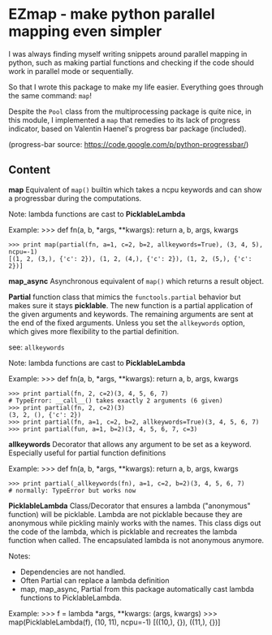 EZmap - make python parallel mapping even simpler
=================================================

I was always finding myself writing snippets around parallel mapping in python,
such as making partial functions and checking if the code should work in
parallel mode or sequentially. 

So that I wrote this package to make my life easier. Everything goes through the
same command: `map`!

Despite the `Pool` class from the multiprocessing package is quite nice, in this
module, I implemented a `map` that remedies to its lack of progress indicator,
based on Valentin Haenel's progress bar package (included).

(progress-bar source: https://code.google.com/p/python-progressbar/)


Content
-------

**map**
Equivalent of `map()` builtin which takes a ncpu keywords and can show a
progressbar during the computations.

Note: lambda functions are cast to __PicklableLambda__

Example:
    >>> def fn(a, b, *args, **kwargs):
           return a, b, args, kwargs

    >>> print map(partial(fn, a=1, c=2, b=2, allkeywords=True), (3, 4, 5), ncpu=-1)
    [(1, 2, (3,), {'c': 2}), (1, 2, (4,), {'c': 2}), (1, 2, (5,), {'c': 2})]



**map_async**
Asynchronous equivalent of `map()` which returns a result object.


**Partial**
function class that mimics the `functools.partial` behavior but makes sure it
stays __picklable__.  The new function is a partial application of the given
arguments and keywords.  The remaining arguments are sent at the end of the
fixed arguments.  Unless you set the `allkeywords` option, which gives more
flexibility to the partial definition.

see: `allkeywords` 

Note: lambda functions are cast to __PicklableLambda__

Example:
    >>> def fn(a, b, *args, **kwargs):
           return a, b, args, kwargs

    >>> print partial(fn, 2, c=2)(3, 4, 5, 6, 7)
    # TypeError: __call__() takes exactly 2 arguments (6 given)
    >>> print partial(fn, 2, c=2)(3)
    (3, 2, (), {'c': 2})
    >>> print partial(fn, a=1, c=2, b=2, allkeywords=True)(3, 4, 5, 6, 7)
    >>> print partial(fun, a=1, b=2)(3, 4, 5, 6, 7, c=3)


**allkeywords**
Decorator that allows any argument to be set as a keyword. Especially useful
for partial function definitions

Example:
    >>> def fn(a, b, *args, **kwargs):
           return a, b, args, kwargs

    >>> print partial(_allkeywords(fn), a=1, c=2, b=2)(3, 4, 5, 6, 7)
    # normally: TypeError but works now



**PicklableLambda**
Class/Decorator that ensures a lambda ("anonymous" function) will be picklable.
Lambda are not picklable because they are anonymous while pickling mainly works
with the names.  This class digs out the code of the lambda, which is picklable
and recreates the lambda function when called.  The encapsulated lambda is not
anonymous anymore.

Notes:
* Dependencies are not handled.
* Often Partial can replace a lambda definition
* map, map_async, Partial from this package automatically cast lambda functions
to PicklableLambda.

Example:
        >>> f = lambda *args, **kwargs: (args, kwargs)
        >>> map(PicklableLambda(f), (10, 11), ncpu=-1)
        [((10,), {}), ((11,), {})]

